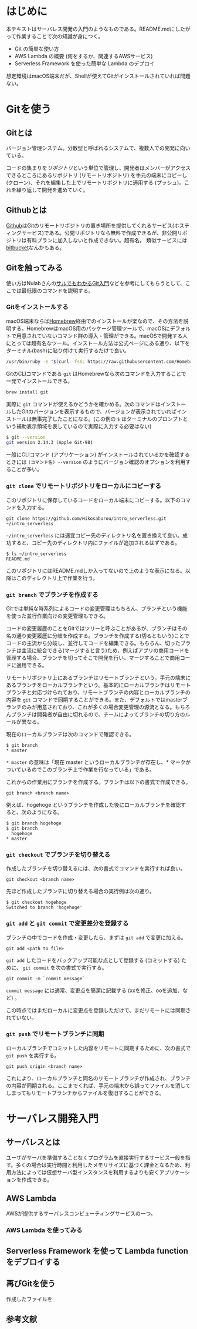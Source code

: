 # はじめに
本テキストはサーバレス開発の入門のようなものである。README.mdにしたがって作業することで次の知識が身につく。

- Git の簡単な使い方
- AWS Lambda の概要 (何をするか、関連するAWSサービス)
- Serverless Framework を使った簡単な Lambda のデプロイ

想定環境はmacOS端末だが、Shellが使えてGitがインストールされていれば問題ない。

# Gitを使う
## Gitとは
バージョン管理システム。分散型と呼ばれるシステムで、複数人での開発に向いている。

コードの集まりを*リポジトリ*という単位で管理し、開発者はメンバーがアクセスできるところにあるリポジトリ (リモートリポジトリ) を手元の端末にコピーし(クローン)、それを編集した上でリモートリポジトリに適用する (プッシュ)。これを繰り返して開発を進めていく。

## Githubとは
[Github](https://github.com/)はGitのリモートリポジトリの置き場所を提供してくれるサービス(ホスティングサービス)である。公開リポジトリなら無料で作成できるが、非公開リポジトリは有料プランに加入しないと作成できない。超有名。
類似サービスには[bitbucket](https://bitbucket.org/)なんかもある。

## Gitを触ってみる
使い方はNulabさんの[サルでもわかるGit入門](https://backlog.com/ja/git-tutorial/)などを参考にしてもらうとして、ここでは最低限のコマンドを説明する。

### Gitをインストールする
macOS端末ならば[Homebrew](https://brew.sh/index_ja)経由でのインストールが楽なので、その方法を説明する。HomebrewはmacOS用のパッケージ管理ツールで、macOSにデフォルトで用意されていないコマンド群の導入・管理ができる。macOSで開発する人にとっては超有名なツール。インストール方法は公式ページにある通り、以下をターミナル(bash)に貼り付けて実行するだけで良い。

``` sh
/usr/bin/ruby -e "$(curl -fsSL https://raw.githubusercontent.com/Homebrew/install/master/install)"
```

GitのCLIコマンドである `git` はHomebrewなら次のコマンドを入力することで一発でインストールできる。

``` sh
brew install git
```

実際に `git` コマンドが使えるかどうかを確かめる。次のコマンドはインストールしたGitのバージョンを表示するもので、バージョンが表示されていればインストールは無事完了したことになる。(この例の `$` はターミナルのプロンプトという補助表示領域を表しているので実際に入力する必要はない)

``` sh
$ git --version
git version 2.14.3 (Apple Git-98)
```

一般にCLIコマンド (アプリケーション) がインストールされているかを確認するときには `(コマンド名) --version` のようにバージョン確認のオプションを利用することが多い。


### `git clone` でリモートリポジトリをローカルにコピーする
このリポジトリに保存しているコードをローカル端末にコピーする。以下のコマンドを入力する。

```
git clone https://github.com/Hikosaburou/intro_serverless.git ~/intro_serverless
```

`~/intro_serverless` には適宜コピー先のディレクトリ名を置き換えて良い。成功すると、コピー先のディレクトリ内にファイルが追加されるはずである。

```
$ ls ~/intro_serverless
README.md
```

このリポジトリにはREADME.mdしか入ってないので上のような表示になる。以降はこのディレクトリ上で作業を行う。

### `git branch` でブランチを作成する
Gitでは単純な時系列によるコードの変更管理はもちろん、ブランチという機能を使った並行作業向けの変更管理もできる。

コードの変更履歴のことをGitではツリーと呼ぶことがあるが、ブランチはその名の通り変更履歴に分岐を作成する。ブランチを作成する(切るともいう)ことでコードの主流から分岐し、並行してコードを編集できる。もちろん、切ったブランチは主流に統合できる(マージすると言う)ため、例えばアプリの商用コードを管理する場合、ブランチを切ってそこで開発を行い、マージすることで商用コードに適用できる。

リモートリポジトリ上にあるブランチはリモートブランチという。手元の端末にあるブランチをローカルブランチという。基本的にローカルブランチはリモートブランチと対応づけられており、リモートブランチの内容とローカルブランチの内容を `git` コマンドで同期することができる。また、デフォルトではmasterブランチのみが用意されており、これが多くの場合変更管理の源流となる。もちろんブランチは開発者が自由に切れるので、チームによってブランチの切り方のルールが異なる。

現在のローカルブランチは次のコマンドで確認できる。

```
$ git branch
* master
```

`* master` の意味は「現在 master というローカルブランチが存在し、\* マークがついているのでこのブランチ上で作業を行なっている」である。

これからの作業用にブランチを作成する。ブランチは以下の書式で作成できる。

```
git branch <branch name>
```

例えば、hogehoge というブランチを作成した後にローカルブランチを確認すると、次のようになる。

```
$ git branch hogehoge
$ git branch
  hogehoge
* master
```

### `git checkout` でブランチを切り替える
作成したブランチを切り替えるには、次の書式でコマンドを実行すれば良い。

```
git checkout <branch name>
```

先ほど作成したブランチに切り替える場合の実行例は次の通り。

```
$ git checkout hogehoge
Switched to branch 'hogehoge'
```

### `git add` と `git commit` で変更差分を登録する
ブランチの中でコードを作成・変更したら、まずは `git add` で変更に加える。

```
git add <path to file>
```

`git add` したコードをバックアップ可能な点として登録する (コミットする) ために、 `git commit` を次の書式で実行する。

```
git commit -m `commit message`
```

`commit message` には通常、変更点を簡潔に記載する (xxを修正、ooを追加、など) 。

この時点ではまだローカルに変更点を登録しただけで、まだリモートには同期されていない。

### `git push` でリモートブランチに同期
ローカルブランチでコミットした内容をリモートに同期するために、次の書式で `git push` を実行する。

```
git push origin <branch name>
```

これにより、ローカルブランチと同名のリモートブランチが作成され、ブランチの内容が同期される。ここまでくれば、手元の端末から誤ってファイルを消してしまってもリモートブランチからファイルを復旧することができる。


# サーバレス開発入門

## サーバレスとは
ユーザがサーバを準備することなくプログラムを直接実行するサービス一般を指す。多くの場合は実行時間と利用したメモリサイズに基づく課金となるため、利用方法によっては仮想サーバ型インスタンスを利用するよりも安くアプリケーションを作成できる。

## AWS Lambda
AWSが提供するサーバレスコンピューティングサービスの一つ。


### AWS Lambda を使ってみる

## Serverless Framework を使って Lambda function をデプロイする

## 再びGitを使う
作成したファイルを


## 参考文献
